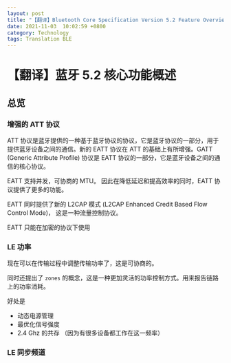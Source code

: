 ```yaml
---
layout: post
title: "【翻译】Bluetooth Core Specification Version 5.2 Feature Overview"
date: 2021-11-03  10:02:59 +0800
category: Technology
tags: Translation BLE
---
```

# 【翻译】蓝牙 5.2 核心功能概述
## 总览
### 增强的 ATT 协议
ATT 协议是蓝牙提供的一种基于蓝牙协议的协议，它是蓝牙协议的一部分，用于提供蓝牙设备之间的通信。新的 EATT 协议在 ATT 的基础上有所增强。GATT (Generic Attribute Profile) 协议是 EATT 协议的一部分，它是蓝牙设备之间的通信的核心协议。

EATT 支持并发，可协商的 MTU。 因此在降低延迟和提高效率的同时，EATT 协议提供了更多的功能。

EATT 同时提供了新的 L2CAP 模式 (L2CAP Enhanced Credit Based Flow Control Mode)， 这是一种流量控制协议。

EATT 只能在加密的协议下使用

### LE 功率
现在可以在传输过程中调整传输功率了，这是可协商的。

同时还提出了 `zones` 的概念，这是一种更加灵活的功率控制方式。用来报告链路上的功率消耗。

好处是 
- 动态电源管理
- 最优化信号强度
- 2.4 Ghz 的共存 （因为有很多设备都工作在这一频率）

### LE 同步频道

